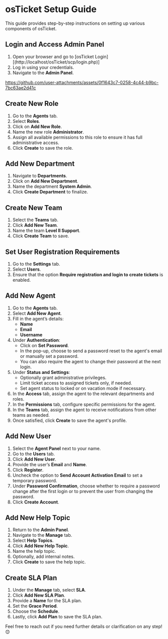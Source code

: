 # osTicket Setup Guide

This guide provides step-by-step instructions on setting up various components of osTicket.

## Login and Access Admin Panel
1. Open your browser and go to [osTicket Login][(http://localhost/osTicket/scp/login.php)]
2. Log in using your credentials.
3. Navigate to the **Admin Panel**.


https://github.com/user-attachments/assets/0f1643c7-0258-4c44-b9bc-7bc63ae2d41c


## Create New Role
1. Go to the **Agents** tab.
2. Select **Roles**.
3. Click on **Add New Role**.
4. Name the new role **Administrator**.
5. Assign all available permissions to this role to ensure it has full administrative access.
6. Click **Create** to save the role.

## Add New Department
1. Navigate to **Departments**.
2. Click on **Add New Department**.
3. Name the department **System Admin**.
4. Click **Create Department** to finalize.

## Create New Team
1. Select the **Teams** tab.
2. Click **Add New Team**.
3. Name the team **Level II Support**.
4. Click **Create Team** to save.

## Set User Registration Requirements
1. Go to the **Settings** tab.
2. Select **Users**.
3. Ensure that the option **Require registration and login to create tickets** is enabled.

## Add New Agent
1. Go to the **Agents** tab.
2. Select **Add New Agent**.
3. Fill in the agent’s details:
   - **Name**
   - **Email**
   - **Username**
4. Under **Authentication**:
   - Click on **Set Password**.
   - In the pop-up, choose to send a password reset to the agent's email or manually set a password.
   - You can also require the agent to change their password at the next login.
5. Under **Status and Settings**:
   - Optionally grant administrative privileges.
   - Limit ticket access to assigned tickets only, if needed.
   - Set agent status to locked or on vacation mode if necessary.
6. In the **Access** tab, assign the agent to the relevant departments and roles.
7. In the **Permissions** tab, configure specific permissions for the agent.
8. In the **Teams** tab, assign the agent to receive notifications from other teams as needed.
9. Once satisfied, click **Create** to save the agent's profile.

## Add New User
1. Select the **Agent Panel** next to your name.
2. Go to the **Users** tab.
3. Click **Add New User**.
4. Provide the user’s **Email** and **Name**.
5. Click **Register**.
6. Uncheck the option to **Send Account Activation Email** to set a temporary password.
7. Under **Password Confirmation**, choose whether to require a password change after the first login or to prevent the user from changing the password.
8. Click **Create Account**.

## Add New Help Topic
1. Return to the **Admin Panel**.
2. Navigate to the **Manage** tab.
3. Select **Help Topics**.
4. Click **Add New Help Topic**.
5. Name the help topic.
6. Optionally, add internal notes.
7. Click **Create** to save the help topic.

## Create SLA Plan
1. Under the **Manage** tab, select **SLA**.
2. Click **Add New SLA Plan**.
3. Provide a **Name** for the SLA plan.
4. Set the **Grace Period**.
5. Choose the **Schedule**.
6. Lastly, click **Add Plan** to save the SLA plan.

Feel free to reach out if you need further details or clarification on any step! 😊
